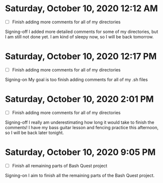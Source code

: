 # Saturday, October 10, 2020 12:12 AM
- [ ] Finish adding more comments for all of my directories

Signing-off I added more detailed comments for some of my directories, but I am still not done yet. I am kind of sleepy now, so I will be back tomorrow. 

# Saturday, October 10, 2020 12:17 PM
- [ ] Finish adding more comments for all of my directories

Signing-on My goal is too finish adding comments for all of my .sh files

# Saturday, October 10, 2020 2:01 PM
- [ ] Finish adding more comments for all of my directories

Signing-off I really am underestimating how long it would take to finish the comments! I have my bass guitar lesson and fencing practice this afternoon, so I will be back later tonight.

# Saturday, October 10, 2020 9:05 PM
- [ ] Finish all remaining parts of Bash Quest project

Signing-on I aim to finish all the remaining parts of the Bash Quest project.


